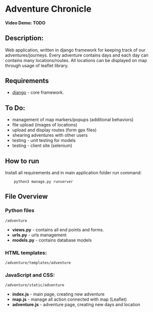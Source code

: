 # Adventure Chronicle
#### Video Demo: TODO
## Description:
Web application, written in django framework for keeping track of our adventures/journeys. Every adventure contains days and each day can contains many locations/routes. All locations can be displayed on map through usage of leaflet library.

## Requirements
* [django](https://www.djangoproject.com/) - core framework.

## To Do:
* management of map markers/popups (additional behaviors)
* file upload (images of locations)
* upload and display routes (form gpx files)
* shearing adventures with other users
* testing - unit testing for models 
* testing - client site (selenium)

## How to run

Install all requirements and in main application folder run command:

        python3 manage.py runserver

## File Overview

### Python files
```
/adventure
```
* **views.py** - contains all end points and forms. 
* **urls.py** - urls management   
* **models.py** - contains database models 

### HTML templates:
```
/adventure/templates/adventure
```
### JavaScript and CSS:
```
/adventure/static/adventure
```
* **index.js** - main page, creating new adventure
* **map.js** - manage all action connected with map (Leaflet)
* **adventure.js** - adventure page, creating new days and location 